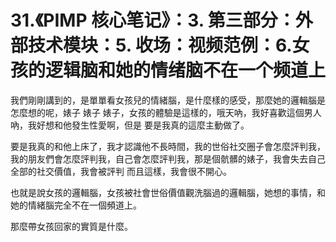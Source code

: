 # 31.《PIMP 核心笔记》：3. 第三部分：外部技术模块：5. 收场：视频范例：6.女孩的逻辑脑和她的情绪脑不在一个频道上

我們剛剛講到的，是單單看女孩兒的情緒腦，是什麼樣的感受，那麼她的邏輯腦是怎麼想的呢，婊子 婊子 婊子，女孩的體驗是這樣的，哦天吶，我好喜歡這個男人吶，我好想和他發生性愛啊，但是 要是我真的這麼主動做了。

要是我真的和他上床了，我才認識他不長時間，我的世俗社交圈子會怎麼評判我，我的朋友們會怎麼評判我，自己會怎麼評判我，那是個骯髒的婊子，我會失去自己全部的社交價值，我會被評判 而且這樣，我會很不開心。

也就是說女孩的邏輯腦，女孩被社會世俗價值觀洗腦過的邏輯腦，她想的事情，和她的情緒腦完全不在一個頻道上。

那麼帶女孩回家的實質是什麼。